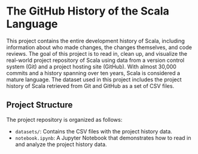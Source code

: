 # The GitHub History of the Scala Language

This project contains the entire development history of Scala, including information about who made changes, the changes themselves, and code reviews. The goal of this project is to read in, clean up, and visualize the real-world project repository of Scala using data from a version control system (Git) and a project hosting site (GitHub). With almost 30,000 commits and a history spanning over ten years, Scala is considered a mature language. The dataset used in this project includes the project history of Scala retrieved from Git and GitHub as a set of CSV files.

## Project Structure

The project repository is organized as follows:

- `datasets/`: Contains the CSV files with the project history data.
- `notebook.ipynb`: A Jupyter Notebook that demonstrates how to read in and analyze the project history data.
